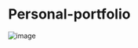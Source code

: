 # Personal-portfolio


![image](https://github.com/user-attachments/assets/ba857e4b-8214-4c0b-9bdb-20458d1ac012)

